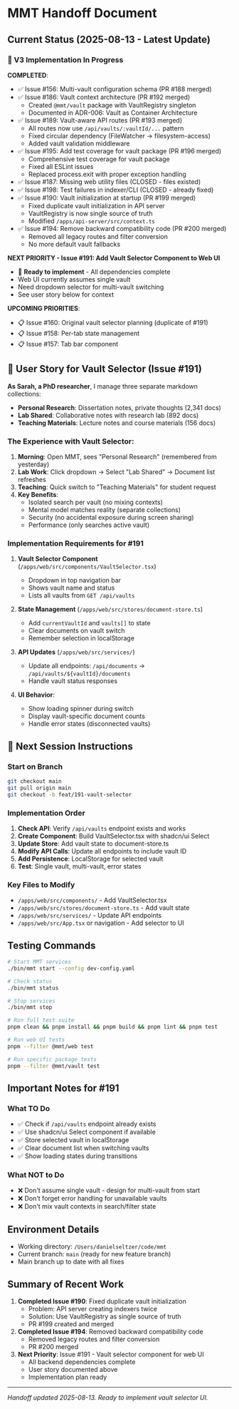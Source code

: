 # MMT Handoff Document

## Current Status (2025-08-13 - Latest Update)

### 🚀 V3 Implementation In Progress

**COMPLETED**: 
- ✅ Issue #156: Multi-vault configuration schema (PR #188 merged)
- ✅ Issue #186: Vault context architecture (PR #192 merged)
  - Created `@mmt/vault` package with VaultRegistry singleton
  - Documented in ADR-006: Vault as Container Architecture
- ✅ Issue #189: Vault-aware API routes (PR #193 merged)
  - All routes now use `/api/vaults/:vaultId/...` pattern
  - Fixed circular dependency (FileWatcher → filesystem-access)
  - Added vault validation middleware
- ✅ Issue #195: Add test coverage for vault package (PR #196 merged)
  - Comprehensive test coverage for vault package
  - Fixed all ESLint issues
  - Replaced process.exit with proper exception handling
- ✅ Issue #187: Missing web utility files (CLOSED - files existed)
- ✅ Issue #198: Test failures in indexer/CLI (CLOSED - already fixed)
- ✅ Issue #190: Vault initialization at startup (PR #199 merged)
  - Fixed duplicate vault initialization in API server
  - VaultRegistry is now single source of truth
  - Modified `/apps/api-server/src/context.ts`
- ✅ Issue #194: Remove backward compatibility code (PR #200 merged)
  - Removed all legacy routes and filter conversion
  - No more default vault fallbacks

**NEXT PRIORITY - Issue #191: Add Vault Selector Component to Web UI**
- 🎯 **Ready to implement** - All dependencies complete
- Web UI currently assumes single vault
- Need dropdown selector for multi-vault switching
- See user story below for context

**UPCOMING PRIORITIES**:
- 📋 Issue #160: Original vault selector planning (duplicate of #191)
- 📋 Issue #158: Per-tab state management
- 📋 Issue #157: Tab bar component

## 🎯 User Story for Vault Selector (Issue #191)

**As Sarah, a PhD researcher**, I manage three separate markdown collections:
- **Personal Research**: Dissertation notes, private thoughts (2,341 docs)
- **Lab Shared**: Collaborative notes with research lab (892 docs)
- **Teaching Materials**: Lecture notes and course materials (156 docs)

### The Experience with Vault Selector:
1. **Morning**: Open MMT, sees "Personal Research" (remembered from yesterday)
2. **Lab Work**: Click dropdown → Select "Lab Shared" → Document list refreshes
3. **Teaching**: Quick switch to "Teaching Materials" for student request
4. **Key Benefits**:
   - Isolated search per vault (no mixing contexts)
   - Mental model matches reality (separate collections)
   - Security (no accidental exposure during screen sharing)
   - Performance (only searches active vault)

### Implementation Requirements for #191

1. **Vault Selector Component** (`/apps/web/src/components/VaultSelector.tsx`)
   - Dropdown in top navigation bar
   - Shows vault name and status
   - Lists all vaults from `GET /api/vaults`

2. **State Management** (`/apps/web/src/stores/document-store.ts`)
   - Add `currentVaultId` and `vaults[]` to state
   - Clear documents on vault switch
   - Remember selection in localStorage

3. **API Updates** (`/apps/web/src/services/`)
   - Update all endpoints: `/api/documents` → `/api/vaults/${vaultId}/documents`
   - Handle vault status responses

4. **UI Behavior**:
   - Show loading spinner during switch
   - Display vault-specific document counts
   - Handle error states (disconnected vaults)

## 📝 Next Session Instructions

### Start on Branch
```bash
git checkout main
git pull origin main
git checkout -b feat/191-vault-selector
```

### Implementation Order
1. **Check API**: Verify `/api/vaults` endpoint exists and works
2. **Create Component**: Build VaultSelector.tsx with shadcn/ui Select
3. **Update Store**: Add vault state to document-store.ts
4. **Modify API Calls**: Update all endpoints to include vault ID
5. **Add Persistence**: LocalStorage for selected vault
6. **Test**: Single vault, multi-vault, error states

### Key Files to Modify
- `/apps/web/src/components/` - Add VaultSelector.tsx
- `/apps/web/src/stores/document-store.ts` - Add vault state
- `/apps/web/src/services/` - Update API endpoints
- `/apps/web/src/App.tsx` or navigation - Add selector to UI

## Testing Commands

```bash
# Start MMT services
./bin/mmt start --config dev-config.yaml

# Check status
./bin/mmt status

# Stop services
./bin/mmt stop

# Run full test suite
pnpm clean && pnpm install && pnpm build && pnpm lint && pnpm test

# Run web UI tests
pnpm --filter @mmt/web test

# Run specific package tests
pnpm --filter @mmt/vault test
```

## Important Notes for #191

### What TO Do
- ✅ Check if `/api/vaults` endpoint already exists
- ✅ Use shadcn/ui Select component if available
- ✅ Store selected vault in localStorage
- ✅ Clear document list when switching vaults
- ✅ Show loading states during transitions

### What NOT to Do
- ❌ Don't assume single vault - design for multi-vault from start
- ❌ Don't forget error handling for unavailable vaults
- ❌ Don't mix vault contexts in search/filter state

## Environment Details
- Working directory: `/Users/danielseltzer/code/mmt`
- Current branch: `main` (ready for new feature branch)
- Main branch up to date with all fixes

## Summary of Recent Work

1. **Completed Issue #190**: Fixed duplicate vault initialization
   - Problem: API server creating indexers twice
   - Solution: Use VaultRegistry as single source of truth
   - PR #199 created and merged
2. **Completed Issue #194**: Removed backward compatibility code
   - Removed legacy routes and filter conversion
   - PR #200 merged
3. **Next Priority**: Issue #191 - Vault selector component for web UI
   - All backend dependencies complete
   - User story documented above
   - Implementation plan ready

---

*Handoff updated 2025-08-13. Ready to implement vault selector UI.*